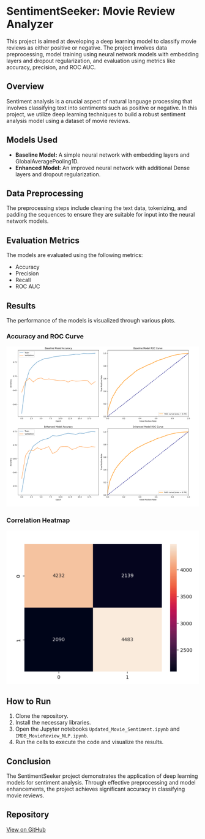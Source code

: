 # SentimentSeeker: Movie Review Analyzer

This project is aimed at developing a deep learning model to classify movie reviews as either positive or negative. The project involves data preprocessing, model training using neural network models with embedding layers and dropout regularization, and evaluation using metrics like accuracy, precision, and ROC AUC.

## Overview

Sentiment analysis is a crucial aspect of natural language processing that involves classifying text into sentiments such as positive or negative. In this project, we utilize deep learning techniques to build a robust sentiment analysis model using a dataset of movie reviews.

## Models Used

- **Baseline Model:** A simple neural network with embedding layers and GlobalAveragePooling1D.
- **Enhanced Model:** An improved neural network with additional Dense layers and dropout regularization.

## Data Preprocessing

The preprocessing steps include cleaning the text data, tokenizing, and padding the sequences to ensure they are suitable for input into the neural network models.

## Evaluation Metrics

The models are evaluated using the following metrics:
- Accuracy
- Precision
- Recall
- ROC AUC

## Results

The performance of the models is visualized through various plots.

### Accuracy and ROC Curve

![Accuracy and ROC Curve](accuracy_roc_movie.png)

### Correlation Heatmap

![Correlation Heatmap](movie_correlation.png)

## How to Run

1. Clone the repository.
2. Install the necessary libraries.
3. Open the Jupyter notebooks `Updated_Movie_Sentiment.ipynb` and `IMDB_MovieReview_NLP.ipynb`.
4. Run the cells to execute the code and visualize the results.

## Conclusion

The SentimentSeeker project demonstrates the application of deep learning models for sentiment analysis. Through effective preprocessing and model enhancements, the project achieves significant accuracy in classifying movie reviews.

## Repository

[View on GitHub](https://github.com/boss2256/SentimentSeeker-Movie-Review-Analyzer)

